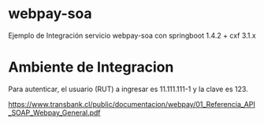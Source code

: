 # webpay-soa
Ejemplo de Integración servicio webpay-soa con springboot 1.4.2 + cxf 3.1.x

# Ambiente de Integracion

Para autenticar, el usuario (RUT) a ingresar es 11.111.111-1 y la clave es 123.


https://www.transbank.cl/public/documentacion/webpay/01_Referencia_API_SOAP_Webpay_General.pdf
